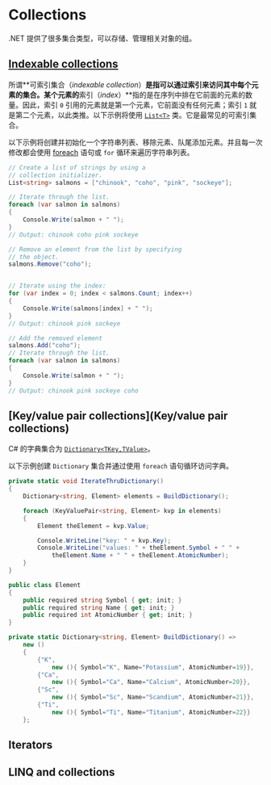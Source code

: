 # Collections



.NET 提供了很多集合类型，可以存储、管理相关对象的组。

## [Indexable collections](https://learn.microsoft.com/en-us/dotnet/csharp/language-reference/builtin-types/collections#indexable-collections)

所谓**可索引集合（*indexable collection*）**是指可以通过索引来访问其中每个元素的集合。某个元素的**索引（*index*）**指的是在序列中排在它前面的元素的数量。因此，索引 `0` 引用的元素就是第一个元素，它前面没有任何元素；索引 `1` 就是第二个元素，以此类推。以下示例将使用 [`List<T>`](https://learn.microsoft.com/en-us/dotnet/api/system.collections.generic.list-1) 类。它是最常见的可索引集合。

以下示例将创建并初始化一个字符串列表、移除元素、队尾添加元素。并且每一次修改都会使用 [foreach](https://learn.microsoft.com/en-us/dotnet/csharp/language-reference/statements/iteration-statements#the-foreach-statement) 语句或 `for` 循环来遍历字符串列表。

```c#
// Create a list of strings by using a
// collection initializer.
List<string> salmons = ["chinook", "coho", "pink", "sockeye"];

// Iterate through the list.
foreach (var salmon in salmons)
{
    Console.Write(salmon + " ");
}
// Output: chinook coho pink sockeye

// Remove an element from the list by specifying
// the object.
salmons.Remove("coho");


// Iterate using the index:
for (var index = 0; index < salmons.Count; index++)
{
    Console.Write(salmons[index] + " ");
}
// Output: chinook pink sockeye

// Add the removed element
salmons.Add("coho");
// Iterate through the list.
foreach (var salmon in salmons)
{
    Console.Write(salmon + " ");
}
// Output: chinook pink sockeye coho
```



## [Key/value pair collections](Key/value pair collections)

C# 的字典集合为 [`Dictionary<TKey,TValue>`](https://learn.microsoft.com/en-us/dotnet/api/system.collections.generic.dictionary-2)。

以下示例创建 `Dictionary` 集合并通过使用 `foreach` 语句循环访问字典。

```c#
private static void IterateThruDictionary()
{
    Dictionary<string, Element> elements = BuildDictionary();

    foreach (KeyValuePair<string, Element> kvp in elements)
    {
        Element theElement = kvp.Value;

        Console.WriteLine("key: " + kvp.Key);
        Console.WriteLine("values: " + theElement.Symbol + " " +
            theElement.Name + " " + theElement.AtomicNumber);
    }
}

public class Element
{
    public required string Symbol { get; init; }
    public required string Name { get; init; }
    public required int AtomicNumber { get; init; }
}

private static Dictionary<string, Element> BuildDictionary() =>
    new ()
    {
        {"K",
            new (){ Symbol="K", Name="Potassium", AtomicNumber=19}},
        {"Ca",
            new (){ Symbol="Ca", Name="Calcium", AtomicNumber=20}},
        {"Sc",
            new (){ Symbol="Sc", Name="Scandium", AtomicNumber=21}},
        {"Ti",
            new (){ Symbol="Ti", Name="Titanium", AtomicNumber=22}}
    };
```



## Iterators



## LINQ and collections

